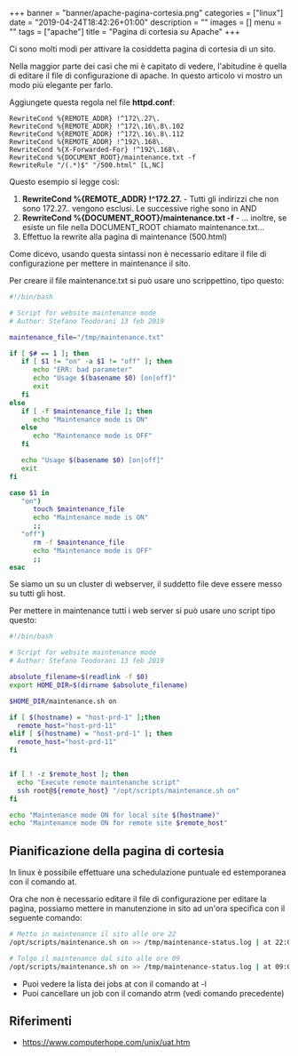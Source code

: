 +++
banner = "banner/apache-pagina-cortesia.png"
categories = ["linux"]
date = "2019-04-24T18:42:26+01:00"
description = ""
images = []
menu = ""
tags = ["apache"]
title = "Pagina di cortesia su Apache"
+++

Ci sono molti modi per attivare la cosiddetta pagina di cortesia di un sito.

Nella maggior parte dei casi che mi è capitato di vedere, l'abitudine è quella di editare il file di configurazione di apache.
In questo articolo vi mostro un modo più elegante per farlo.

<!--more-->


Aggiungete questa regola nel file **httpd.conf**:


```
RewriteCond %{REMOTE_ADDR} !^172\.27\.
RewriteCond %{REMOTE_ADDR} !^172\.16\.8\.102
RewriteCond %{REMOTE_ADDR} !^172\.16\.8\.112
RewriteCond %{REMOTE_ADDR} !^192\.168\.
RewriteCond %{X-Forwarded-For} !^192\.168\.
RewriteCond %{DOCUMENT_ROOT}/maintenance.txt -f
RewriteRule "/(.*)$" "/500.html" [L,NC]
```

Questo esempio si legge così:

1. **RewriteCond %{REMOTE_ADDR} !^172\.27\.**  - Tutti gli indirizzi che non sono 172.27.*.* vengono esclusi. Le successive righe sono in AND
2. **RewriteCond %{DOCUMENT_ROOT}/maintenance.txt -f** - ... inoltre, se esiste un file nella DOCUMENT_ROOT chiamato maintenance.txt...
3. Effettuo la rewrite alla pagina di maintenance (500.html)

Come dicevo, usando questa sintassi non è necessario editare il file di configurazione per mettere in maintenance il sito.

Per creare il file maintenance.txt si può usare uno scrippettino, tipo questo:

```bash
#!/bin/bash

# Script for website maintenance mode
# Author: Stefano Teodorani 13 feb 2019

maintenance_file="/tmp/maintenance.txt"

if [ $# == 1 ]; then
   if [ $1 != "on" -a $1 != "off" ]; then
      echo "ERR: bad parameter"
      echo "Usage $(basename $0) [on|off]"
      exit
   fi
else
   if [ -f $maintenance_file ]; then
      echo "Maintenance mode is ON"
   else
      echo "Maintenance mode is OFF"
   fi

   echo "Usage $(basename $0) [on|off]"
   exit
fi

case $1 in
   "on")
      touch $maintenance_file
      echo "Maintenance mode is ON"
      ;;
   "off")
      rm -f $maintenance_file
      echo "Maintenance mode is OFF"
      ;;
esac
```

Se siamo un su un cluster di webserver, il suddetto file deve essere messo su tutti gli host.

Per mettere in maintenance tutti i web server si può usare uno script tipo questo:

```bash
#!/bin/bash

# Script for website maintenance mode
# Author: Stefano Teodorani 13 feb 2019

absolute_filename=$(readlink -f $0)
export HOME_DIR=$(dirname $absolute_filename)

$HOME_DIR/maintenance.sh on

if [ $(hostname) = "host-prd-1" ];then
  remote_host="host-prd-11"
elif [ $(hostname) = "host-prd-1" ]; then
  remote_host="host-prd-11"
fi


if [ ! -z $remote_host ]; then
  echo "Execute remote maintenanche script"
  ssh root@${remote_host} "/opt/scripts/maintenance.sh on"
fi

echo "Maintenance mode ON for local site $(hostname)"
echo "Maintenance mode ON for remote site $remote_host"
```

## Pianificazione della pagina di cortesia

In linux è possibile effettuare una schedulazione puntuale ed estemporanea con il comando at.

Ora che non è necessario editare il file di configurazione per editare la pagina, possiamo mettere in manutenzione in sito ad un'ora specifica con il seguente comando:

```bash
# Metto in maintenance il sito alle ore 22
/opt/scripts/maintenance.sh on >> /tmp/maintenance-status.log | at 22:00

# Tolgo il maintenance dal sito alle ore 09
/opt/scripts/maintenance.sh on >> /tmp/maintenance-status.log | at 09:00
```

* Puoi vedere la lista dei jobs at con il comando at -l
* Puoi cancellare un job con il comando atrm <job-number> (vedi comando precedente)

## Riferimenti

* https://www.computerhope.com/unix/uat.htm
